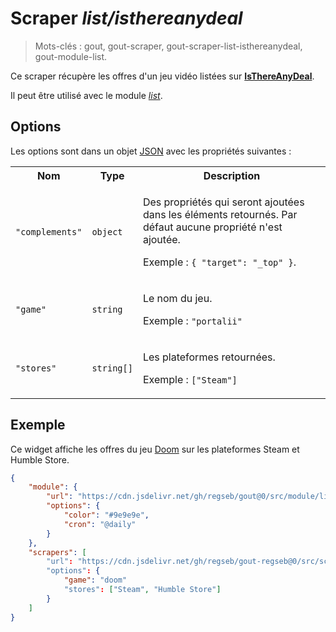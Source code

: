 # Scraper _list/isthereanydeal_

> Mots-clés : gout, gout-scraper, gout-scraper-list-isthereanydeal,
> gout-module-list.

Ce scraper récupère les offres d'un jeu vidéo listées sur
[**IsThereAnyDeal**](https://isthereanydeal.com/).

Il peut être utilisé avec le module
[_list_](https://github.com/regseb/gout/tree/HEAD/src/module/list#readme).

## Options

Les options sont dans un objet
[JSON](https://www.json.org/json-fr.html "JavaScript Object Notation") avec les
propriétés suivantes :

<table>
  <tr>
    <th>Nom</th>
    <th>Type</th>
    <th>Description</th>
  </tr>
  <tr>
    <td><code>"complements"</code></td>
    <td><code>object</code></td>
    <td>
      <p>
        Des propriétés qui seront ajoutées dans les éléments retournés. Par
        défaut aucune propriété n'est ajoutée.
      </p>
      <p>
        Exemple : <code>{ "target": "_top" }</code>.
      </p>
    </td>
  </tr>
  <tr>
    <td><code>"game"</code></td>
    <td><code>string</code></td>
    <td>
      <p>Le nom du jeu.</p>
      <p>Exemple : <code>"portalii"</code></p>
    </td>
  </tr>
  <tr>
    <td><code>"stores"</code></td>
    <td><code>string[]</code></td>
    <td>
      <p>Les plateformes retournées.</p>
      <p>Exemple : <code>["Steam"]</code></p>
    </td>
  </tr>
</table>

## Exemple

Ce widget affiche les offres du jeu
[Doom](https://isthereanydeal.com/game/doom/info/) sur les plateformes Steam et
Humble Store.

```JSON
{
    "module": {
        "url": "https://cdn.jsdelivr.net/gh/regseb/gout@0/src/module/list/list.js",
        "options": {
            "color": "#9e9e9e",
            "cron": "@daily"
        }
    },
    "scrapers": [
        "url": "https://cdn.jsdelivr.net/gh/regseb/gout-regseb@0/src/scraper/list/isthereanydeal/isthereanydeal.js",
        "options": {
            "game": "doom"
            "stores": ["Steam", "Humble Store"]
        }
    ]
}
```
